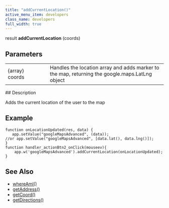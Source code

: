 ```yaml
---
title: "addCurrentLocation()"
active_menu_item: developers
class_name: developers
full_width: true
---
```



result **addCurrentLocation** (coords)

## Parameters

<table>
<tr>
<td width="169">
{array} coords

</td>
<td width="17">
</td>
<td width="694">
Handles the location array and adds marker to the map, returning the google.maps.LatLng object

</td>
</tr>
</table>
## Description

Adds the current location of the user to the map

## Example

    function onLocationUpdated(res, data) {
       app.setValue("googleMapsAdvanced", (data)); 
    //or app.setValue("googleMapsAdvanced", [data.lat(), data.lng()]);
    }
    function handler_actionBtn2_onClick(mouseev){
        app.w('googleMapsAdvanced').addCurrentLocation(onLocationUpdated);
    }
   

## See Also

 - [whereAmI()](/developers/documentation/scripting-apis/client-api/widget-object-functions/advanced-maps/whereami)
 - [getAddress()](/developers/documentation/scripting-apis/client-api/widget-object-functions/advanced-maps/getaddress)
 - [getCoord()](/developers/documentation/scripting-apis/client-api/widget-object-functions/advanced-maps/getcoord)
 - [getDirections()](/developers/documentation/scripting-apis/client-api/widget-object-functions/advanced-maps/getdirections)

